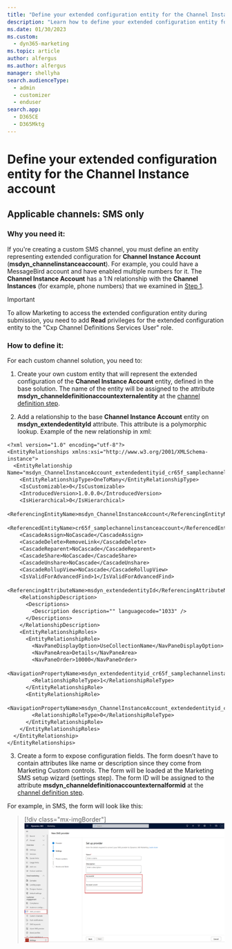 ```yaml
---
title: "Define your extended configuration entity for the Channel Instance account (Dynamics 365 Marketing) | Microsoft Docs"
description: "Learn how to define your extended configuration entity for the channel instance account in the real-time marketing area of Dynamics 365 Marketing."
ms.date: 01/30/2023
ms.custom: 
  - dyn365-marketing
ms.topic: article
author: alfergus
ms.author: alfergus
manager: shellyha
search.audienceType: 
  - admin
  - customizer
  - enduser
search.app: 
  - D365CE
  - D365Mktg
---
```

# Define your extended configuration entity for the Channel Instance account

## Applicable channels: SMS only

### Why you need it:

If you're creating a custom SMS channel, you must define an entity representing extended configuration for **Channel Instance Account** (**msdyn_channelinstanceaccount**). For example, you could have a MessageBird   account and have enabled multiple numbers for it. The **Channel Instance Account** has a 1:N relationship with the **Channel Instances** (for example, phone numbers) that we examined in [Step 1](real-time-marketing-define-custom-channel-instance.md).

> [!IMPORTANT]
> To allow Marketing to access the extended configuration entity during submission, you need to add **Read** privileges for the extended configuration entity to the "Cxp Channel Definitions Services User" role.

### How to define it:

For each custom channel solution, you need to:

1. Create your own custom entity that will represent the extended configuration of the **Channel Instance Account** entity, defined in the base solution. The name of the entity will be assigned to the attribute **msdyn_channeldefinitionaccountexternalentity** at the [channel definition step](real-time-marketing-define-channel-definition.md).

1. Add a relationship to the base **Channel Instance Account** entity on **msdyn_extendedentityId** attribute. This attribute is a polymorphic lookup.   Example of the new relationship in xml:

```
<?xml version="1.0" encoding="utf-8"?>
<EntityRelationships xmlns:xsi="http://www.w3.org/2001/XMLSchema-instance">
  <EntityRelationship Name="msdyn_ChannelInstanceAccount_extendedentityid_cr65f_samplechannelinstanceaccount">
    <EntityRelationshipType>OneToMany</EntityRelationshipType>
    <IsCustomizable>0</IsCustomizable>
    <IntroducedVersion>1.0.0.0</IntroducedVersion>
    <IsHierarchical>0</IsHierarchical>
    <ReferencingEntityName>msdyn_ChannelInstanceAccount</ReferencingEntityName>
    <ReferencedEntityName>cr65f_samplechannelinstanceaccount</ReferencedEntityName>
    <CascadeAssign>NoCascade</CascadeAssign>
    <CascadeDelete>RemoveLink</CascadeDelete>
    <CascadeReparent>NoCascade</CascadeReparent>
    <CascadeShare>NoCascade</CascadeShare>
    <CascadeUnshare>NoCascade</CascadeUnshare>
    <CascadeRollupView>NoCascade</CascadeRollupView>
    <IsValidForAdvancedFind>1</IsValidForAdvancedFind>
    <ReferencingAttributeName>msdyn_extendedentityId</ReferencingAttributeName>
    <RelationshipDescription>
      <Descriptions>
        <Description description="" languagecode="1033" />
      </Descriptions>
    </RelationshipDescription>
    <EntityRelationshipRoles>
      <EntityRelationshipRole>
        <NavPaneDisplayOption>UseCollectionName</NavPaneDisplayOption>
        <NavPaneArea>Details</NavPaneArea>
        <NavPaneOrder>10000</NavPaneOrder>
        <NavigationPropertyName>msdyn_extendedentityid_cr65f_samplechannelinstanceaccount</NavigationPropertyName>
        <RelationshipRoleType>1</RelationshipRoleType>
      </EntityRelationshipRole>
      <EntityRelationshipRole>
        <NavigationPropertyName>msdyn_ChannelInstanceAccount_extendedentityid_cr65f_samplechannelinstanceaccount</NavigationPropertyName>
        <RelationshipRoleType>0</RelationshipRoleType>
      </EntityRelationshipRole>
    </EntityRelationshipRoles>
  </EntityRelationship>
</EntityRelationships>
```
3. Create a form to expose configuration fields. The form doesn’t have to contain attributes like name or description since they come from Marketing Custom controls. The form will be loaded at the Marketing SMS setup wizard (settings step). The form ID will be assigned to the attribute **msdyn_channeldefinitionaccountexternalformid** at the [channel definition step](real-time-marketing-define-channel-definition.md).  

For example, in SMS, the form will look like this:

> [!div class="mx-imgBorder"]
> ![sms channel](media/real-time-marketing-sms-channel.png "sms channel")
